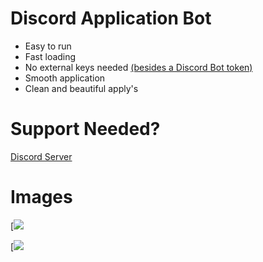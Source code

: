# Discord Application Bot
- Easy to run
- Fast loading
- No external keys needed [(besides a Discord Bot token)](https://discord.com/developers/applications)
- Smooth application
- Clean and beautiful apply's


# Support Needed?
[Discord Server](https://www.discord.gg/invite)

# Images
[![](https://cdn.discordapp.com/attachments/1086418001789722726/1087857040069759006/image.png)

[![](https://cdn.discordapp.com/attachments/1085944843777347705/1087857424821661837/image.png)
